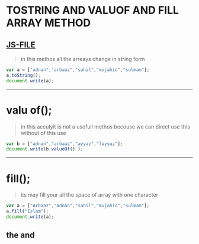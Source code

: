 # TOSTRING AND VALUOF AND FILL ARRAY METHOD
[JS-FILE](../js/48-toString-and-vlueof-and-fill-Array-method.js)
---
>in this methos all the arreays change in string form
```javascript
var a = ["adnan","arbaaz","sahil","mujahid","sulmam"];
a.toString();
document.write(a);
```
---
# valu of();
>in this acculyit is not a usefull methos becouse we can direct use this without of this use
```javascript
var b = ["adnan","arbaaz","ayyaz","fayyaz"];
document.write(b.valueOf() );
```
---

# fill();
>its may fill your all the space of array with one character

```javascript
var a = ["Arbaaz","Adnan","sahil","mujahid","sulmam"];
a.fill("Islam");
document.write(a);
```
## the and 




